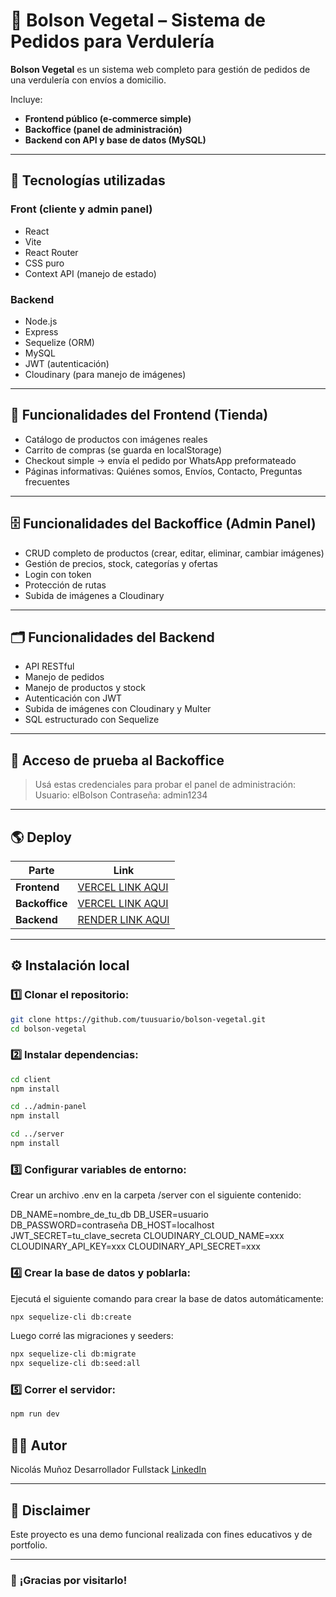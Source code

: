 # 🥑 Bolson Vegetal – Sistema de Pedidos para Verdulería

**Bolson Vegetal** es un sistema web completo para gestión de pedidos de una verdulería con envíos a domicilio.

Incluye:

- **Frontend público (e-commerce simple)**
- **Backoffice (panel de administración)**
- **Backend con API y base de datos (MySQL)**

---

## 🚀 **Tecnologías utilizadas**

### Front (cliente y admin panel)

- React
- Vite
- React Router
- CSS puro
- Context API (manejo de estado)

### Backend

- Node.js
- Express
- Sequelize (ORM)
- MySQL
- JWT (autenticación)
- Cloudinary (para manejo de imágenes)

---

## 🛒 **Funcionalidades del Frontend (Tienda)**

- Catálogo de productos con imágenes reales
- Carrito de compras (se guarda en localStorage)
- Checkout simple → envía el pedido por WhatsApp preformateado
- Páginas informativas: Quiénes somos, Envíos, Contacto, Preguntas frecuentes

---

## 🗄️ **Funcionalidades del Backoffice (Admin Panel)**

- CRUD completo de productos (crear, editar, eliminar, cambiar imágenes)
- Gestión de precios, stock, categorías y ofertas
- Login con token
- Protección de rutas
- Subida de imágenes a Cloudinary

---

## 🗂️ **Funcionalidades del Backend**

- API RESTful
- Manejo de pedidos
- Manejo de productos y stock
- Autenticación con JWT
- Subida de imágenes con Cloudinary y Multer
- SQL estructurado con Sequelize

---

## 🔑 Acceso de prueba al Backoffice

> Usá estas credenciales para probar el panel de administración:
> Usuario: elBolson
> Contraseña: admin1234

---

## 🌎 **Deploy**

| Parte          | Link                                                               |
| -------------- | ------------------------------------------------------------------ |
| **Frontend**   | [VERCEL LINK AQUI](https://bolson-vegetal-front.vercel.app/)       |
| **Backoffice** | [VERCEL LINK AQUI](https://bolson-vegetal-admin-panel.vercel.app/) |
| **Backend**    | [RENDER LINK AQUI](https://bolsonvegetal-iqs3.onrender.com)        |

---

## ⚙️ **Instalación local**

### 1️⃣ Clonar el repositorio:

```bash
git clone https://github.com/tuusuario/bolson-vegetal.git
cd bolson-vegetal
```

### 2️⃣ Instalar dependencias:

```bash
cd client
npm install

cd ../admin-panel
npm install

cd ../server
npm install
```

### 3️⃣ Configurar variables de entorno:

Crear un archivo .env en la carpeta /server con el siguiente contenido:

DB_NAME=nombre_de_tu_db
DB_USER=usuario
DB_PASSWORD=contraseña
DB_HOST=localhost
JWT_SECRET=tu_clave_secreta
CLOUDINARY_CLOUD_NAME=xxx
CLOUDINARY_API_KEY=xxx
CLOUDINARY_API_SECRET=xxx

### 4️⃣ Crear la base de datos y poblarla:

Ejecutá el siguiente comando para crear la base de datos automáticamente:

```bash
npx sequelize-cli db:create
```

Luego corré las migraciones y seeders:

```bash
npx sequelize-cli db:migrate
npx sequelize-cli db:seed:all
```

### 5️⃣ Correr el servidor:

```bash
npm run dev
```

## 👨‍💻 **Autor**

Nicolás Muñoz
Desarrollador Fullstack
[LinkedIn](https://www.linkedin.com/in/nicolas-munoz-nmz/)

---

## 📢 **Disclaimer**

Este proyecto es una demo funcional realizada con fines educativos y de portfolio.

---

### 🚀 **¡Gracias por visitarlo!**
